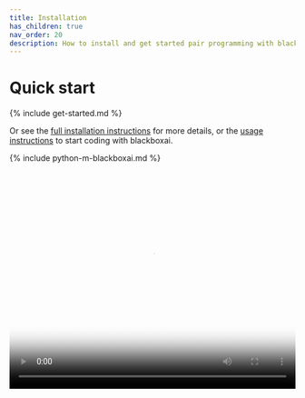 ```yaml
---
title: Installation
has_children: true
nav_order: 20
description: How to install and get started pair programming with blackboxai.
---
```


# Quick start

{% include get-started.md %}

Or see the
[full installation instructions](/docs/install/install.html)
for more details,
or the
[usage instructions](https://blackbox.ai/docs/usage.html) to start coding with blackboxai.

{% include python-m-blackboxai.md %}

<div class="video-container">
  <video controls poster="/assets/install.jpg">
    <source src="/assets/install.mp4" type="video/mp4">
    <a href="/assets/install.mp4">Installing blackboxai</a>
  </video>
</div>

<style>
.video-container {
  position: relative;
  padding-bottom: 76.2711864407%;
  height: 0;
  overflow: hidden;
}

.video-container video {
  position: absolute;
  top: 0;
  left: 0;
  width: 100%;
  height: 100%;
}
</style>



